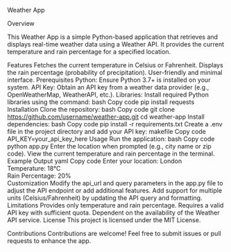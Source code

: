 Weather App

Overview

This Weather App is a simple Python-based application that retrieves and displays real-time weather data using a Weather API. It provides the current temperature and rain percentage for a specified location.

Features
Fetches the current temperature in Celsius or Fahrenheit.
Displays the rain percentage (probability of precipitation).
User-friendly and minimal interface.
Prerequisites
Python: Ensure Python 3.7+ is installed on your system.
API Key: Obtain an API key from a weather data provider (e.g., OpenWeatherMap, WeatherAPI, etc.).
Libraries: Install required Python libraries using the command:
bash
Copy code
pip install requests
Installation
Clone the repository:
bash
Copy code
git clone https://github.com/username/weather-app.git
cd weather-app
Install dependencies:
bash
Copy code
pip install -r requirements.txt
Create a .env file in the project directory and add your API key:
makefile
Copy code
API_KEY=your_api_key_here
Usage
Run the application:
bash
Copy code
python app.py
Enter the location when prompted (e.g., city name or zip code).
View the current temperature and rain percentage in the terminal.
Example Output
yaml
Copy code
Enter your location: London  
Temperature: 18°C  
Rain Percentage: 20%  
Customization
Modify the api_url and query parameters in the app.py file to adjust the API endpoint or add additional features.
Add support for multiple units (Celsius/Fahrenheit) by updating the API query and formatting.
Limitations
Provides only temperature and rain percentage.
Requires a valid API key with sufficient quota.
Dependent on the availability of the Weather API service.
License
This project is licensed under the MIT License.

Contributions
Contributions are welcome! Feel free to submit issues or pull requests to enhance the app.
